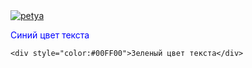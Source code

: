 
  <a href="https://media.discordapp.net/attachments/474894433498824715/959145774434902026/banner.gif">
<img src="https://media.discordapp.net/attachments/474894433498824715/959145774434902026/banner.gif" title="petya"/><a>

<html>
<body>
	<p style="color:#0000FF">Синий цвет текста</p>
	
	<div style="color:#00FF00">Зеленый цвет текста</div>
	
</body>
</html>
